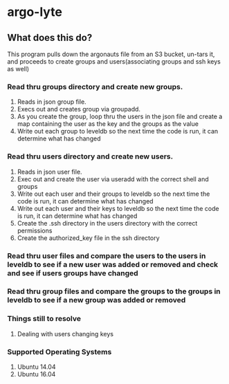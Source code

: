 # argo-lyte

## What does this do?
This program pulls down the argonauts file from an S3 bucket, un-tars it, and proceeds to create groups and users(associating groups and ssh keys as well)

### Read thru groups directory and create new groups.
1. Reads in json group file.
2. Execs out and creates group via groupadd.
3. As you create the group, loop thru the users in the json file and create a map containing the user as the key and the groups as the value
4. Write out each group to leveldb so the next time the code is run, it can determine what has changed

### Read thru users directory and create new users.
1. Reads in json user file.
2. Exec out and create the user via useradd with the correct shell and groups
3. Write out each user and their groups to leveldb so the next time the code is run, it can determine what has changed
4. Write out each user and their keys to leveldb so the next time the code is run, it can determine what has changed
5. Create the .ssh directory in the users directory with the correct permissions
6. Create the authorized_key file in the ssh directory

### Read thru user files and compare the users to the users in leveldb to see if a new user was added or removed and check and see if users groups have changed

### Read thru group files and compare the groups to the groups in leveldb to see if a new group was added or removed

### Things still to resolve
1. Dealing with users changing keys

### Supported Operating Systems
1. Ubuntu 14.04
2. Ubuntu 16.04